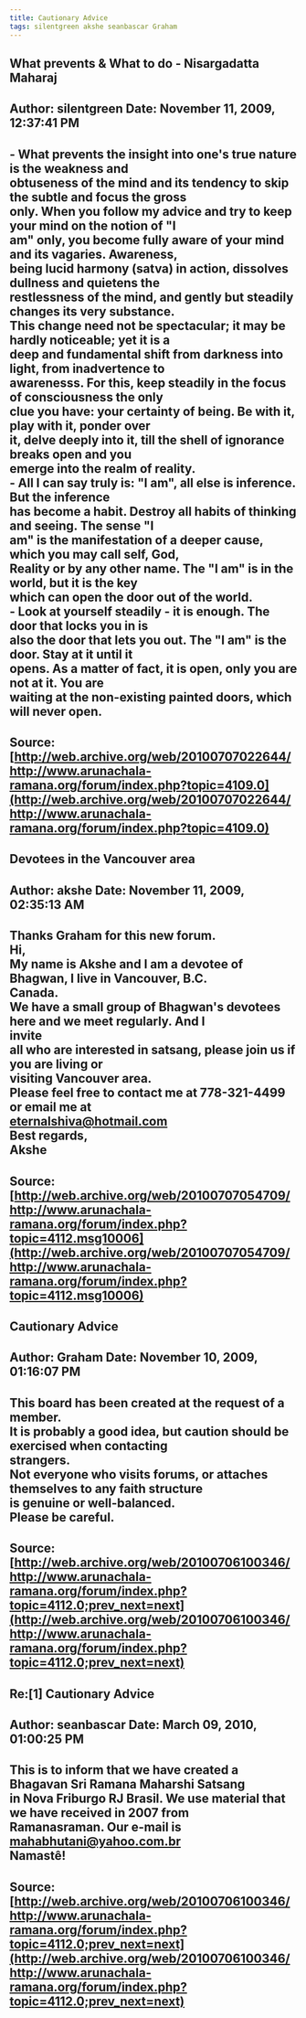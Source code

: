 ```yaml
--- 
title: Cautionary Advice   
tags: silentgreen akshe seanbascar Graham  
---  
```

## What prevents & What to do - Nisargadatta Maharaj  
Author: silentgreen         Date: November 11, 2009, 12:37:41 PM  
---  
\- What prevents the insight into one's true nature is the weakness and  
obtuseness of the mind and its tendency to skip the subtle and focus the gross  
only. When you follow my advice and try to keep your mind on the notion of "I  
am" only, you become fully aware of your mind and its vagaries. Awareness,  
being lucid harmony (satva) in action, dissolves dullness and quietens the  
restlessness of the mind, and gently but steadily changes its very substance.  
This change need not be spectacular; it may be hardly noticeable; yet it is a  
deep and fundamental shift from darkness into light, from inadvertence to  
awarenesss. For this, keep steadily in the focus of consciousness the only  
clue you have: your certainty of being. Be with it, play with it, ponder over  
it, delve deeply into it, till the shell of ignorance breaks open and you  
emerge into the realm of reality.   
\- All I can say truly is: "I am", all else is inference. But the inference  
has become a habit. Destroy all habits of thinking and seeing. The sense "I  
am" is the manifestation of a deeper cause, which you may call self, God,  
Reality or by any other name. The "I am" is in the world, but it is the key  
which can open the door out of the world.   
\- Look at yourself steadily - it is enough. The door that locks you in is  
also the door that lets you out. The "I am" is the door. Stay at it until it  
opens. As a matter of fact, it is open, only you are not at it. You are  
waiting at the non-existing painted doors, which will never open.
 ---  
Source:[http://web.archive.org/web/20100707022644/http://www.arunachala-ramana.org/forum/index.php?topic=4109.0](http://web.archive.org/web/20100707022644/http://www.arunachala-ramana.org/forum/index.php?topic=4109.0)   
---  

## Devotees in the Vancouver area  
Author: akshe               Date: November 11, 2009, 02:35:13 AM  
---  
Thanks Graham for this new forum.   
Hi,   
My name is Akshe and I am a devotee of Bhagwan, I live in Vancouver, B.C.  
Canada.   
We have a small group of Bhagwan's devotees here and we meet regularly. And I  
invite   
all who are interested in satsang, please join us if you are living or  
visiting Vancouver area.   
Please feel free to contact me at 778-321-4499 or email me at  
eternalshiva@hotmail.com   
Best regards,   
Akshe
 ---  
Source:[http://web.archive.org/web/20100707054709/http://www.arunachala-ramana.org/forum/index.php?topic=4112.msg10006](http://web.archive.org/web/20100707054709/http://www.arunachala-ramana.org/forum/index.php?topic=4112.msg10006)   
---  

## Cautionary Advice  
Author: Graham              Date: November 10, 2009, 01:16:07 PM  
---  
This board has been created at the request of a member.   
It is probably a good idea, but caution should be exercised when contacting  
strangers.   
Not everyone who visits forums, or attaches themselves to any faith structure  
is genuine or well-balanced.   
Please be careful.
 ---  
Source:[http://web.archive.org/web/20100706100346/http://www.arunachala-ramana.org/forum/index.php?topic=4112.0;prev_next=next](http://web.archive.org/web/20100706100346/http://www.arunachala-ramana.org/forum/index.php?topic=4112.0;prev_next=next)   
---  

## Re:[1] Cautionary Advice  
Author: seanbascar          Date: March 09, 2010, 01:00:25 PM  
---  
This is to inform that we have created a Bhagavan Sri Ramana Maharshi Satsang  
in Nova Friburgo RJ Brasil. We use material that we have received in 2007 from  
Ramanasraman. Our e-mail is mahabhutani@yahoo.com.br   
Namastê!
 ---  
Source:[http://web.archive.org/web/20100706100346/http://www.arunachala-ramana.org/forum/index.php?topic=4112.0;prev_next=next](http://web.archive.org/web/20100706100346/http://www.arunachala-ramana.org/forum/index.php?topic=4112.0;prev_next=next)   
---  

